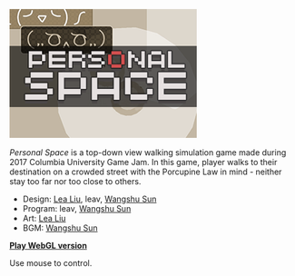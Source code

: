 ![banner](Static/banner.png "banner")

_Personal Space_ is a top-down view walking simulation game made during 2017 Columbia University Game Jam. In this game, player walks to their destination on a crowded street with the Porcupine Law in mind - neither stay too far nor too close to others.

* Design: [Lea Liu](https://www.lealiu.com/), leav, [Wangshu Sun](http://www.sunwangshu.com/)
* Program: leav, [Wangshu Sun](http://www.sunwangshu.com/)
* Art: [Lea Liu](https://www.lealiu.com/)
* BGM: [Wangshu Sun](http://www.sunwangshu.com/)


[**Play WebGL version**](https://leav.github.io/Personal-Space/)

Use mouse to control.
